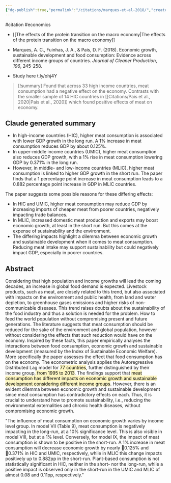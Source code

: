 ```yaml
---
{"dg-publish":true,"permalink":"/citations/marques-et-al-2018/","created":"2025-10-23T17:42:44.399+01:00","updated":"2025-10-23T18:06:08.774+01:00"}
---
```


#citation #economics 

- [[The effects of the protein transition on the macro economy\|The effects of the protein transition on the macro economy]]

- Marques, A. C., Fuinhas, J. A., & Pais, D. F. (2018). Economic growth, sustainable development and food consumption: Evidence across different income groups of countries. _Journal of Cleaner Production_, _196_, 245-258.
- Study here t.ly/ohj4Y

> [!summary] 
> Found that across 33 high income countries, meat consumption had a negative effect on the economy. Contrasts with the smaller sample of 14 HIC countries in [[Citations/Pais et al., 2020\|Pais et al., 2020]] which found positive effects of meat on economy.

## Claude generated summary
- In high-income countries (HIC), higher meat consumption is associated with lower GDP growth in the long run. A 1% increase in meat consumption reduces GDP by about 0.125%.
- In upper-middle income countries (UMIC), higher meat consumption also reduces GDP growth, with a 1% rise in meat consumption lowering GDP by 0.371% in the long run.
- However, in middle- and low-income countries (MLIC), higher meat consumption is linked to higher GDP growth in the short run. The paper finds that a 1 percentage point increase in meat consumption leads to a 0.882 percentage point increase in GDP in MLIC countries.

The paper suggests some possible reasons for these differing effects:

- In HIC and UMIC, higher meat consumption may reduce GDP by increasing imports of cheaper meat from poorer countries, negatively impacting trade balances.
- In MLIC, increased domestic meat production and exports may boost economic growth, at least in the short run. But this comes at the expense of sustainability and the environment.
- The differing impacts highlight a dilemma between economic growth and sustainable development when it comes to meat consumption. Reducing meat intake may support sustainability but could negatively impact GDP, especially in poorer countries.
## Abstract
Considering that high population and income growths will lead the coming decades, an increase in global food demand is expected. Livestock products, such as meat, are closely related to this trend, but also associated with impacts on the environment and public health, from land and water depletion, to greenhouse gases emissions and higher risks of non-communicable diseases. This trend raises doubts about the sustainability of the food industry and thus a solution is needed for the problem. How to feed the world population without compromising present and future generations. The literature suggests that meat consumption should be reduced for the sake of the environment and global population, however without considering the effects that such reduction would have on the economy. Inspired by these facts, this paper empirically analyses the interactions between food consumption, economic growth and sustainable development (measured by the Index of Sustainable Economic Welfare). More specifically the paper assesses the effect that food consumption has on the economy. The econometric analysis applies the Autoregressive Distributed Lag model for <mark style="background: #FFF3A3A6;">77 countries</mark>, further distinguished by their income group,<mark style="background: #FFF3A3A6;"> from 1995 to 2013</mark>. The findings support that <mark style="background: #FFF3A3A6;">meat consumption has different impacts on economic
growth and sustainable development considering different income groups</mark>. However, there is an evident dilemma between economic growth and sustainable development since meat consumption has contradictory effects on each. Thus, it is crucial to understand how to promote sustainability, i.e., reducing the environmental externalities and chronic health diseases, without compromising economic growth.


"The influence of meat consumption on economic growth varies by income level group. In model VII (Table 9), meat consumption is negatively impacting in the long-run, at a 10% significance level. This is also visible in model VIII, but at a 1% level. Conversely, for model IX, the impact of meat consumption is shown to be positive in the short-run. A 1% increase in meat consumption will decrease economic growth by nearly 0.125% and 0.371% in HIC and UMIC,
respectively, while in MLIC this change impacts positively up to 0.882pp in the short-run. Plant-based consumption is not statistically significant in HIC, neither in the short- nor the long-run, while a positive impact is observed only in the short-run in the UMIC and MLIC of almost 0.08 and 0.11pp, respectively."